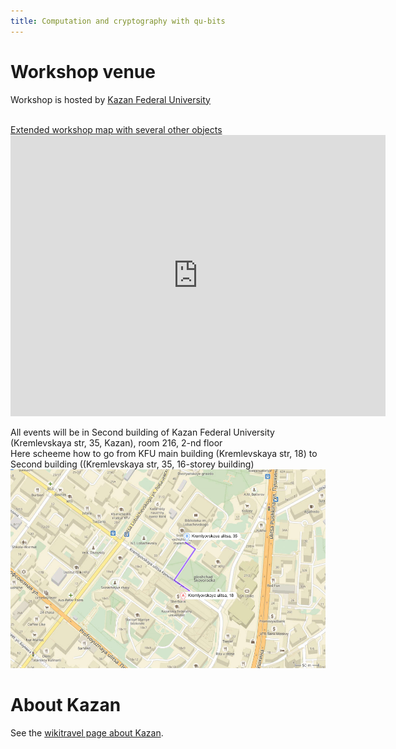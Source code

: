 ```yaml
---
title: Computation and cryptography with qu-bits
---
```


# Workshop venue

Workshop is hosted by [Kazan Federal University](http://kpfu.ru/eng)

<br/>
<a href="https://www.google.com/maps/d/viewer?mid=1XZ7U9n-7zU9e6htSrgyYJlIes6A&ll=55.79215597032686%2C49.12268413497918&z=17" target="blank">Extended workshop map with several other objects</a>
<br/>
<iframe src="https://www.google.com/maps/embed?pb=!1m18!1m12!1m3!1d2243.1322384830323!2d49.12128235422535!3d55.79094164814964!2m3!1f0!2f0!3f0!3m2!1i1024!2i768!4f13.1!3m3!1m2!1s0x0%3A0x46f2683107333c23!2z0JrQsNC30LDQvdGB0LrQuNC5INGE0LXQtNC10YDQsNC70YzQvdGL0Lkg0YPQvdC40LLQtdGA0YHQuNGC0LXRgg!5e0!3m2!1sru!2sru!4v1474315815755" width="600" height="450" frameborder="0" style="border:0" allowfullscreen=""></iframe>
<br/>
<!-- -->

All events will be in Second building of Kazan Federal University (Kremlevskaya str, 35, Kazan), room 216, 2-nd floor
<br/>
Here scheeme how to go from KFU main building (Kremlevskaya str, 18) to Second building ((Kremlevskaya str, 35, 16-storey building)
<br/>
<img src="../images/map_ccq.png"/>
<br/>

# About Kazan

See the [wikitravel page about Kazan](http://wikitravel.org/en/Kazan).
